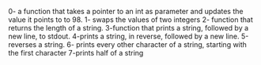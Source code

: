 0- a function that takes a pointer to an int as parameter and
updates the value it points to to 98.
1- swaps the values of two integers
2-  function that returns the length of a string.
3-function that prints a string, followed by a new line, to stdout.
4-prints a string, in reverse, followed by a new line.
5-reverses a string.
6- prints every other character of a string, starting with the first character
7-prints half of a string
